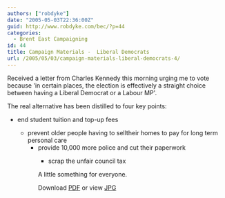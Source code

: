 ```yaml
---
authors: ["robdyke"]
date: "2005-05-03T22:36:00Z"
guid: http://www.robdyke.com/bec/?p=44
categories:
  - Brent East Campaigning
id: 44
title: Campaign Materials -  Liberal Democrats
url: /2005/05/03/campaign-materials-liberal-democrats-4/
---
```

Received a letter from Charles Kennedy this morning urging me to vote because 'in certain places, the election is effectively a straight choice between having a Liberal Democrat or a Labour MP'.

The real alternative has been distilled to four key points:

  * end student tuition and top-up fees</p> 
      * prevent older people having to selltheir homes to pay for long term personal care 
          * provide 10,000 more police and cut their paperwork 
              * scrap the unfair council tax </ul> 
                A little something for everyone.
                
                Download [PDF](http://www.comwifinet.com/becampaign/libdem_letter3may.pdf) or view [JPG](http://www.comwifinet.com/becampaign/libdem_letter3may.jpg)